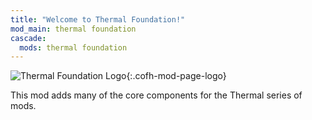 ```yaml
---
title: "Welcome to Thermal Foundation!"
mod_main: thermal foundation
cascade:
  mods: thermal foundation
---
```


![Thermal Foundation Logo](/images/logos/1.16/thermal-foundation.png){:.cofh-mod-page-logo}

This mod adds many of the core components for the Thermal series of mods.
